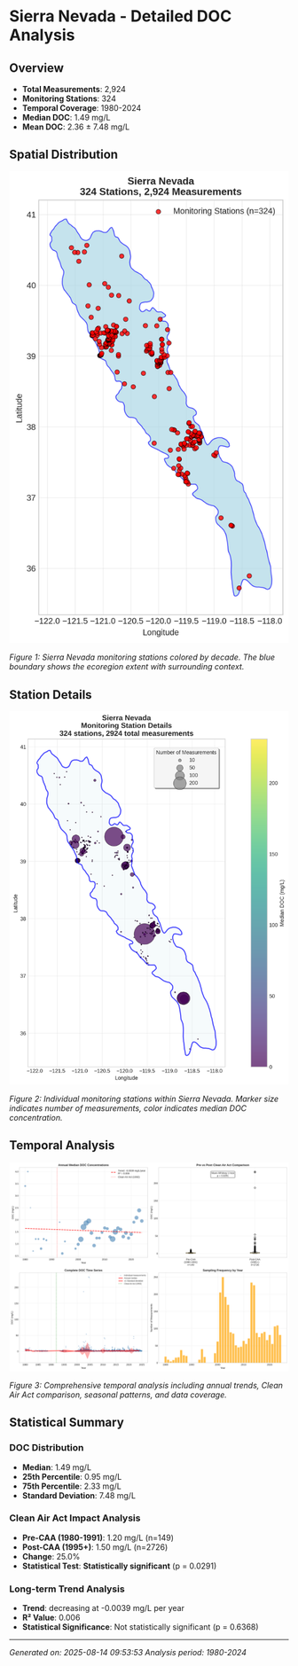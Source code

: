 # Sierra Nevada - Detailed DOC Analysis

## Overview
- **Total Measurements**: 2,924
- **Monitoring Stations**: 324
- **Temporal Coverage**: 1980-2024
- **Median DOC**: 1.49 mg/L
- **Mean DOC**: 2.36 ± 7.48 mg/L

## Spatial Distribution

![Ecoregion Overview](Sierra_Nevada_overview_map.png)

*Figure 1: Sierra Nevada monitoring stations colored by decade. The blue boundary shows the ecoregion extent with surrounding context.*

## Station Details

![Station Details](Sierra_Nevada_stations.png)

*Figure 2: Individual monitoring stations within Sierra Nevada. Marker size indicates number of measurements, color indicates median DOC concentration.*

## Temporal Analysis

![Time Series Analysis](Sierra_Nevada_timeseries.png)

*Figure 3: Comprehensive temporal analysis including annual trends, Clean Air Act comparison, seasonal patterns, and data coverage.*

## Statistical Summary

### DOC Distribution
- **Median**: 1.49 mg/L
- **25th Percentile**: 0.95 mg/L  
- **75th Percentile**: 2.33 mg/L
- **Standard Deviation**: 7.48 mg/L

### Clean Air Act Impact Analysis

- **Pre-CAA (1980-1991)**: 1.20 mg/L (n=149)
- **Post-CAA (1995+)**: 1.50 mg/L (n=2726)
- **Change**: 25.0%
- **Statistical Test**: **Statistically significant** (p = 0.0291)

### Long-term Trend Analysis

- **Trend**: decreasing at -0.0039 mg/L per year
- **R² Value**: 0.006
- **Statistical Significance**: Not statistically significant (p = 0.6368)


---
*Generated on: 2025-08-14 09:53:53*
*Analysis period: 1980-2024*
